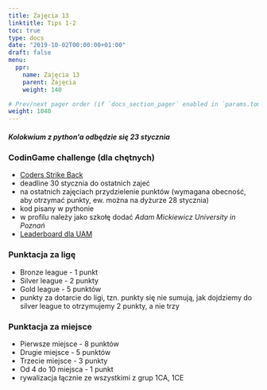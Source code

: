 ```yaml
---
title: Zajęcia 13
linktitle: Tips 1-2
toc: true
type: docs
date: "2019-10-02T00:00:00+01:00"
draft: false
menu:
  ppr:
    name: Zajęcia 13
    parent: Zajęcia
    weight: 140

# Prev/next pager order (if `docs_section_pager` enabled in `params.toml`)
weight: 1040
---
```

##### Kolokwium z python'a odbędzie się 23 stycznia
### CodinGame challenge (dla chętnych)
* [Coders Strike Back](https://www.codingame.com/ide/puzzle/coders-strike-back)
* deadline 30 stycznia do ostatnich zajeć
* na ostatnich zajęciach przydzielenie punktów (wymagana obecność, aby otrzymać punkty, ew. można na dyżurze 28 stycznia)
* kod pisany w pythonie
* w profilu należy jako szkołę dodać _Adam Mickiewicz University in Poznań_
* [Leaderboard dla UAM](https://www.codingame.com/multiplayer/bot-programming/coders-strike-back/leaderboard?column=keyword&value=Adam%20Mickiewicz)

### Punktacja za ligę
* Bronze league - 1 punkt
* Silver league - 2 punkty
* Gold league - 5 punktów
* punkty za dotarcie do ligi, tzn. punkty się nie sumują, jak dojdziemy do silver league to otrzymujemy 2 punkty, a nie trzy

### Punktacja za miejsce
* Pierwsze miejsce - 8 punktów
* Drugie miejsce - 5 punktów
* Trzecie miejsce - 3 punkty
* Od 4 do 10 miejsca - 1 punkt
* rywalizacja łącznie ze wszystkimi z grup 1CA, 1CE
